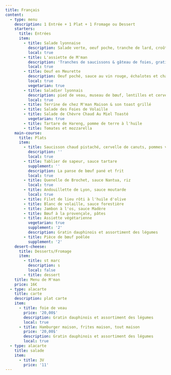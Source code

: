 ```yaml
---
title: Français
content:
  - type: menu
    description: 1 Entrée + 1 Plat + 1 Fromage ou Dessert
    starters:
      title: Entrées
      item:
        - title: Salade lyonnaise
          description: Salade verte, oeuf poche, tranche de lard, croûtons
          local: true
        - title: L'assiette de M'man
          description: 'Tranches de saucissons & gâteau de foies, gratinés au four '
          local: true
        - title: Oeuf en Meurette
          description: Oeuf poché, sauce au vin rouge, échalotes et champignons
          local: true
          vegetarian: true
        - title: Saladier lyonnais
          description: pied de veau, museau de bœuf, lentilles et cervelas
          local: true
        - title: Terrine de chez M'man Maison & son toast grillé
        - title: Salade des Foies de Volaille
        - title: Salade de Chèvre Chaud Au Miel Toasté
          vegetarian: true
        - title: Tartare de Hareng, pomme de terre à l'huile
        - title: Tomates et mozzarella
    main-course:
      title: Plats
      item:
        - title: Saucisson chaud pistaché, cervelle de canuts, pommes vapeurs
          description: ''
          local: true
        - title: Tablier de sapeur, sauce tartare
          supplement: ''
          description: La panse de bœuf pané et frit
          local: true
        - title: Quenelle de Brochet, sauce Nantua, riz
          local: true
        - title: Andouillette de Lyon, sauce moutarde
          local: true
        - title: Filet de lieu rôti à l'huile d'olive
        - title: Blanc de volaille, sauce forestière
        - title: Jambon à l'os, sauce Madère
        - title: Bœuf à la provençale, pâtes
        - title: Assiette végétarienne
          vegetarian: true
          supplement: '2'
          description: Gratin dauphinois et assortiment des légumes
        - title: Pièce de bœuf poêlée
          supplement: '2'
    desert-cheese:
      title: Desserts/Fromage
      item:
        - title: st marc
          description: s
          local: false
        - title: dessert
    title: Menu de M'man
    price: 16€
  - type: alacarte
    title: carte
    description: plat carte
    item:
      - title: foie de veau
        price: '20,00$'
        description: Gratin dauphinois et assortiment des légumes
        local: true
      - title: Hamburger maison, frites maison, tout maison
        price: '20,00$'
        description: Gratin dauphinois et assortiment des légumes
        local: true
  - type: alacarte
    title: salade
    item:
      - title: 3V
        price: '11'
---
```

